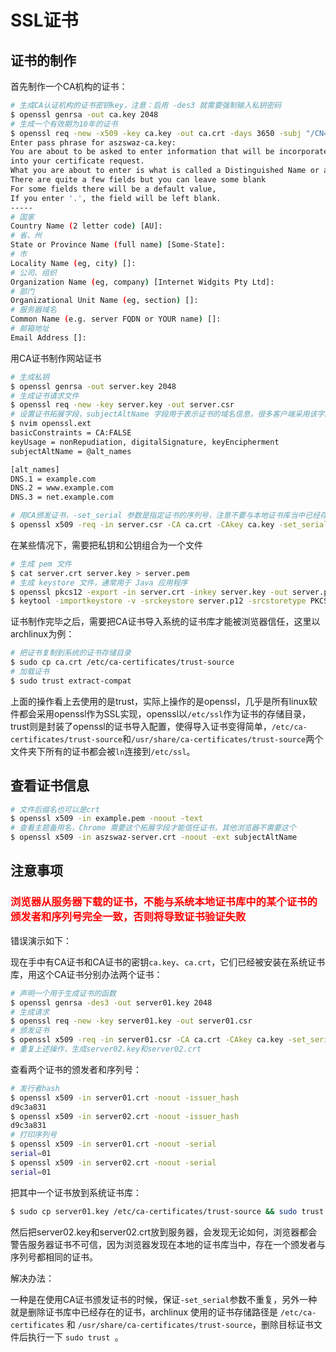 # SSL证书

## 证书的制作

首先制作一个CA机构的证书：

```bash
# 生成CA认证机构的证书密钥key，注意：启用 -des3 就需要强制输入私钥密码
$ openssl genrsa -out ca.key 2048
# 生成一个有效期为10年的证书
$ openssl req -new -x509 -key ca.key -out ca.crt -days 3650 -subj "/CN=los.aszswaz.cn" -addext "subjectAltName = DNS:los.aszswaz.cn"
Enter pass phrase for aszswaz-ca.key:
You are about to be asked to enter information that will be incorporated
into your certificate request.
What you are about to enter is what is called a Distinguished Name or a DN.
There are quite a few fields but you can leave some blank
For some fields there will be a default value,
If you enter '.', the field will be left blank.
-----
# 国家
Country Name (2 letter code) [AU]:
# 省、州
State or Province Name (full name) [Some-State]: 
# 市
Locality Name (eg, city) []:
# 公司、组织
Organization Name (eg, company) [Internet Widgits Pty Ltd]:
# 部门
Organizational Unit Name (eg, section) []:
# 服务器域名
Common Name (e.g. server FQDN or YOUR name) []:
# 邮箱地址
Email Address []:
```

用CA证书制作网站证书

```bash
# 生成私钥
$ openssl genrsa -out server.key 2048
# 生成证书请求文件
$ openssl req -new -key server.key -out server.csr
# 设置证书拓展字段，subjectAltName 字段用于表示证书的域名信息，很多客户端采用该字段来验证证书的有效性
$ nvim openssl.ext
basicConstraints = CA:FALSE
keyUsage = nonRepudiation, digitalSignature, keyEncipherment
subjectAltName = @alt_names

[alt_names]
DNS.1 = example.com
DNS.2 = www.example.com
DNS.3 = net.example.com

# 用CA颁发证书，-set_serial 参数是指定证书的序列号，注意不要与本地证书库当中已经存在的证书的序列号相同，具体原因在下面的“注意事项”当中讲解
$ openssl x509 -req -in server.csr -CA ca.crt -CAkey ca.key -set_serial 01 -out server.crt -days 3650 -extfile openssl.ext
```

在某些情况下，需要把私钥和公钥组合为一个文件

```bash
# 生成 pem 文件
$ cat server.crt server.key > server.pem
# 生成 keystore 文件，通常用于 Java 应用程序
$ openssl pkcs12 -export -in server.crt -inkey server.key -out server.p12
$ keytool -importkeystore -v -srckeystore server.p12 -srcstoretype PKCS12 -destkeystore server.keystore -deststoretype PKCS12
```

证书制作完毕之后，需要把CA证书导入系统的证书库才能被浏览器信任，这里以archlinux为例：

```bash
# 把证书复制到系统的证书存储目录
$ sudo cp ca.crt /etc/ca-certificates/trust-source
# 加载证书
$ sudo trust extract-compat
```

上面的操作看上去使用的是trust，实际上操作的是openssl，几乎是所有linux软件都会采用openssl作为SSL实现，openssl以`/etc/ssl`作为证书的存储目录，trust则是封装了openssl的证书导入配置，使得导入证书变得简单，`/etc/ca-certificates/trust-source`和`/usr/share/ca-certificates/trust-source`两个文件夹下所有的证书都会被`ln`连接到`/etc/ssl`。

## 查看证书信息

```bash
# 文件后缀名也可以是crt
$ openssl x509 -in example.pem -noout -text
# 查看主题备用名，Chrome 需要这个拓展字段才能信任证书，其他浏览器不需要这个
$ openssl x509 -in aszswaz-server.crt -noout -ext subjectAltName
```

## 注意事项

### <font color="red">浏览器从服务器下载的证书，不能与系统本地证书库中的某个证书的颁发者和序列号完全一致，否则将导致证书验证失败</font>

错误演示如下：

现在手中有CA证书和CA证书的密钥`ca.key`、`ca.crt`，它们已经被安装在系统证书库，用这个CA证书分别办法两个证书：

```bash
# 声明一个用于生成证书的函数
$ openssl genrsa -des3 -out server01.key 2048
# 生成请求
$ openssl req -new -key server01.key -out server01.csr
# 颁发证书
$ openssl x509 -req -in server01.csr -CA ca.crt -CAkey ca.key -set_serial 01 -out server01.crt -days 3650
# 重复上述操作，生成server02.key和server02.crt
```

查看两个证书的颁发者和序列号：

```bash
# 发行者hash
$ openssl x509 -in server01.crt -noout -issuer_hash
d9c3a831
$ openssl x509 -in server02.crt -noout -issuer_hash
d9c3a831
# 打印序列号
$ openssl x509 -in server01.crt -noout -serial
serial=01
$ openssl x509 -in server02.crt -noout -serial
serial=01
```

把其中一个证书放到系统证书库：

```bash
$ sudo cp server01.key /etc/ca-certificates/trust-source && sudo trust extract-compat
```

然后把server02.key和server02.crt放到服务器，会发现无论如何，浏览器都会警告服务器证书不可信，因为浏览器发现在本地的证书库当中，存在一个颁发者与序列号都相同的证书。

解决办法：

一种是在使用CA证书颁发证书的时候，保证`-set_serial`参数不重复，另外一种就是删除证书库中已经存在的证书，archlinux 使用的证书存储路径是 `/etc/ca-certificates` 和 `/usr/share/ca-certificates/trust-source`，删除目标证书文件后执行一下 `sudo trust `。
